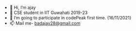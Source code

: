 - 👋 Hi, I’m ajay
- 👀 CSE student in IIT Guwahati 2019-23
- 🌱 I’m going to participate in codePeak first time. {16/11/2021}
- 📫 Mail me- badajay28@gmail.com

